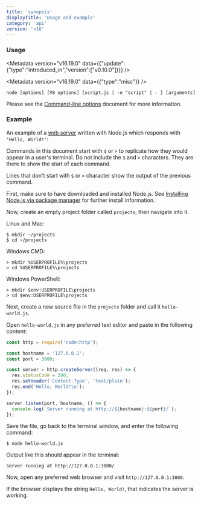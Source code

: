 ```yaml
---
title: 'synopsis'
displayTitle: 'Usage and example'
category: 'api'
version: 'v16'
---
```


### Usage

<Metadata version="v16.19.0" data={{"update":{"type":"introduced_in","version":["v0.10.0"]}}} />

<Metadata version="v16.19.0" data={{"type":"misc"}} />

`node [options] [V8 options] [script.js | -e "script" | - ] [arguments]`

Please see the [Command-line options][] document for more information.

### Example

An example of a [web server][] written with Node.js which responds with
`'Hello, World!'`:

Commands in this document start with `$` or `>` to replicate how they would
appear in a user's terminal. Do not include the `$` and `>` characters. They are
there to show the start of each command.

Lines that don't start with `$` or `>` character show the output of the previous
command.

First, make sure to have downloaded and installed Node.js. See
[Installing Node.js via package manager][] for further install information.

Now, create an empty project folder called `projects`, then navigate into it.

Linux and Mac:

```console
$ mkdir ~/projects
$ cd ~/projects
```

Windows CMD:

```console
> mkdir %USERPROFILE%\projects
> cd %USERPROFILE%\projects
```

Windows PowerShell:

```console
> mkdir $env:USERPROFILE\projects
> cd $env:USERPROFILE\projects
```

Next, create a new source file in the `projects`
folder and call it `hello-world.js`.

Open `hello-world.js` in any preferred text editor and
paste in the following content:

```js
const http = require('node:http');

const hostname = '127.0.0.1';
const port = 3000;

const server = http.createServer((req, res) => {
  res.statusCode = 200;
  res.setHeader('Content-Type', 'text/plain');
  res.end('Hello, World!\n');
});

server.listen(port, hostname, () => {
  console.log(`Server running at http://${hostname}:${port}/`);
});
```

Save the file, go back to the terminal window, and enter the following command:

```console
$ node hello-world.js
```

Output like this should appear in the terminal:

```console
Server running at http://127.0.0.1:3000/
```

Now, open any preferred web browser and visit `http://127.0.0.1:3000`.

If the browser displays the string `Hello, World!`, that indicates
the server is working.

[Command-line options]: /api/v16/cli#options
[Installing Node.js via package manager]: https://nodejs.org/en/download/package-manager/
[web server]: /api/v16/http
